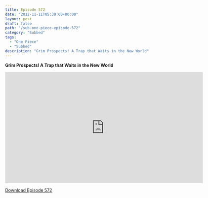 ```yaml
---
title: Episode 572
date: "2012-11-11T05:30:00+00:00"
layout: post
draft: false
path: "/sub-one-piece-episode-572"
category: "Subbed"
tags:
  - "One Piece"
  - "Subbed"
description: "Grim Prospects! A Trap that Waits in the New World"
---
```


**Grim Prospects! A Trap that Waits in the New World**

<iframe width="640" height="360" src="https://www.rapidvideo.com/e/G6FRPFGE28" frameborder="0" marginwidth=0 marginheight=0 scrolling=no allowfullscreen></iframe>

<a href="http://ouo.io/qs/eCodkFEQ?s=https://rapidvid.to/d/https://www.rapidvideo.com/e/G6FRPFGE28">Download Episode 572</a>
